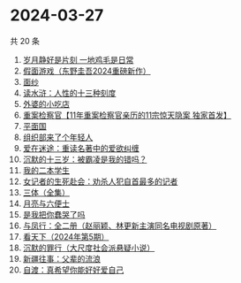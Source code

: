 # 2024-03-27

共 20 条

<!-- BEGIN WEREAD -->
<!-- 最后更新时间 2024-03-27 14:01:08 +0800 -->
1. [岁月静好是片刻 一地鸡毛是日常](https://weread.qq.com/web/bookDetail/65532e50813ab8a1eg018365)
1. [假面游戏（东野圭吾2024重磅新作）](https://weread.qq.com/web/bookDetail/c7c32290813ab8a38g016ddc)
1. [面纱](https://weread.qq.com/web/bookDetail/d03325e0813ab6ba6g0127e2)
1. [读水浒：人性的十三种刻度](https://weread.qq.com/web/bookDetail/9f432800728dd5a09f4d4f3)
1. [外婆的小吃店](https://weread.qq.com/web/bookDetail/d7032720813ab89dag0115ab)
1. [重案检察官【11年重案检察官亲历的11宗惊天隐案 独家首发】](https://weread.qq.com/web/bookDetail/67f321b0813ab8a15g011b9c)
1. [平面国](https://weread.qq.com/web/bookDetail/215328407200f6f9215a612)
1. [组织部来了个年轻人](https://weread.qq.com/web/bookDetail/00432890813ab82d5g0124b1)
1. [爱在迷途：重读名著中的爱欲纠缠](https://weread.qq.com/web/bookDetail/e1432a90813ab8a2eg01816f)
1. [沉默的十三岁：被霸凌是我的错吗？](https://weread.qq.com/web/bookDetail/d28325a0813ab8a4cg014442)
1. [我的二本学生](https://weread.qq.com/web/bookDetail/776329f07210329d776d8b0)
1. [女记者的生死赴会：劝杀人犯自首最多的记者](https://weread.qq.com/web/bookDetail/56c328f0813ab8a10g018d12)
1. [三体（全集）](https://weread.qq.com/web/bookDetail/ce032b305a9bc1ce0b0dd2a)
1. [月亮与六便士](https://weread.qq.com/web/bookDetail/12c32b9071a0f63912c88de)
1. [是我把你蠢哭了吗](https://weread.qq.com/web/bookDetail/7d832df0723ce22f7d85e71)
1. [与凤行：全二册（赵丽颖、林更新主演同名电视剧原著）](https://weread.qq.com/web/bookDetail/8a1327b055401a8a15ae90c)
1. [看天下（2024年第5期）](https://weread.qq.com/web/bookDetail/5f132ad0813ab8a4bg015b4f)
1. [沉默的罪行（大尺度社会派悬疑小说）](https://weread.qq.com/web/bookDetail/5c332520813ab8976g01672f)
1. [新疆往事：父辈的流浪](https://weread.qq.com/web/bookDetail/2e032b90813ab8a15g019fc9)
1. [自渡：真希望你能好好爱自己](https://weread.qq.com/web/bookDetail/1fb32b80813ab8764g0175d9)
<!-- END WEREAD -->